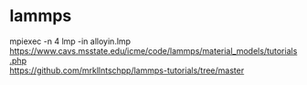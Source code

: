 # lammps  
mpiexec -n 4 lmp -in alloyin.lmp  
https://www.cavs.msstate.edu/icme/code/lammps/material_models/tutorials.php  
https://github.com/mrkllntschpp/lammps-tutorials/tree/master
